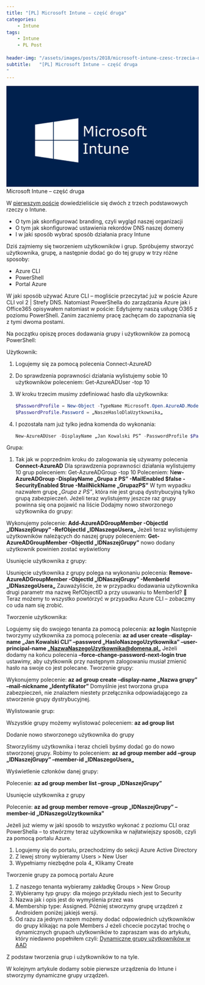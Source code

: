```yaml
---
title: "[PL] Microsoft Intune – część druga"
categories:
    - Intune
tags:
    - Intune
    - PL Post

header-img: "/assets/images/posts/2018/microsoft-intune-czesc-trzecia-dodajemy-urzadzenie-do-intune/top.jpg"
subtitle:   "[PL] Microsoft Intune – część druga
"
---
```

![[PL] Microsoft Intune – część druga](/assets/images/posts/2018/microsoft-intune-czesc-trzecia-dodajemy-urzadzenie-do-intune/top.png)Microsoft Intune – część druga

W [pierwszym poście](https://www.piesik.me/2018/08/19/microsoft-intune-czesc-pierwsza/) dowiedzieliście się dwóch z trzech podstawowych rzeczy o Intune.

* O tym jak skonfigurować branding, czyli wygląd naszej organizacji
* O tym jak skonfigurować ustawienia rekordów DNS naszej domeny
* I w jaki sposób wybrać sposób działania pracy Intune

Dziś zajmiemy się tworzeniem użytkowników i grup. Spróbujemy stworzyć użytkownika, grupę, a następnie dodać go do tej grupy w trzy różne sposoby:

* Azure CLI
* PowerShell
* Portal Azure

W jaki sposób używać Azure CLI – mogliście przeczytać już w poście Azure CLI vol 2 | Strefy DNS. Natomiast PowerShella do zarządzania Azure jak i Office365 opisywałem natomiast w poście: Edytujemy naszą usługę O365 z poziomu PowerShell.  Zanim zaczniemy pracę zachęcam do zapoznania się z tymi dwoma postami.

Na początku opiszę proces dodawania grupy i użytkowników za pomocą PowerShell:

Użytkownik:

1) Logujemy się za pomocą polecenia Connect-AzureAD
2) Do sprawdzenia poprawności działania wylistujemy sobie 10 użytkowników poleceniem: Get-AzureADUser -top 10
3) W kroku trzecim musimy zdefiniować hasło dla użytkownika:

    ```powershell
    $PasswordProfile = New-Object -TypeName Microsoft.Open.AzureAD.Model.PasswordProfile
    $PasswordProfile.Password = „NaszeHasloDlaUzytkownika„
    ```

4) I pozostała nam już tylko jedna komenda do wykonania:

    ```powershell
    New-AzureADUser -DisplayName „Jan Kowalski PS” -PasswordProfile $PasswordProfile -UserPrincipalName „adres@email.pl” -AccountEnabled $true
    ```

Grupa:

1) Tak jak w poprzednim kroku do zalogowania się używamy polecenia **Connect-AzureAD**
Dla sprawdzenia poprawności działania wylistujemy 10 grup poleceniem: Get-AzureADGroup -top 10
Poleceniem:  N**ew-AzureADGroup -DisplayName „Grupa z PS” -MailEnabled $false -SecurityEnabled $true -MailNickName „GrupazPS”**
W tym wypadku nazwałem grupę *„Grupa z PS”*, która nie jest grupą dystrybucyjną tylko grupą zabezpieczeń.
Jeżeli teraz wylistujemy jeszcze raz grupy powinna się ona pojawić na liście
Dodajmy nowo stworzonego użytkownika do grupy:

Wykonujemy polecenie:  **Add-AzureADGroupMember -ObjectId „IDNaszejGrupy” -RefObjectId „IDNaszegoUsera„**
Jeżeli teraz wylistujemy użytkowników należących do naszej grupy poleceniem:
**Get-AzureADGroupMember -ObjectId „IDNaszejGrupy”** nowo dodany użytkownik powinien zostać wyświetlony

Usunięcie użytkownika z grupy:

Usunięcie użytkownika z grupy polega na wykonaniu polecenia:
**Remove-AzureADGroupMember -ObjectId „IDNaszejGrupy” -MemberId „IDNaszegoUsera„**
Zauważyliście, że w przypadku dodawania użytkownika drugi parametr ma nazwę RefObjectID a przy usuwaniu to MemberId? 🙂
Teraz możemy to wszystko powtórzyć w przypadku Azure CLI – zobaczmy co uda nam się zrobić.

Tworzenie użytkownika:

Logujemy się do swojego tenanta za pomocą polecenia: **az login**
Następnie tworzymy użytkownika za pomocą polecenia:
**az ad user create –display-name „Jan Kowalski CLI” –password „HasloNaszegoUzytkownika” –user-principal-name „NazwaNaszegoUzytkownika@domena.pl„**
Jeżeli dodamy na końcu polecenia **–force-change-password-next-login true** ustawimy, aby użytkownik przy następnym zalogowaniu musiał zmienić hasło na swoje co jest polecane.
Tworzenie grupy:

Wykonujemy polecenie:
**az ad group create –display-name „Nazwa grupy” –mail-nickname „Identyfikator”**
Domyślnie jest tworzona grupa zabezpieczeń, nie znalazłem niestety przełącznika odpowiadającego za stworzenie grupy dystrybucyjnej.

Wylistowanie grup:

Wszystkie grupy możemy wylistować poleceniem: **az ad group list**

Dodanie nowo stworzonego użytkownika do grupy

Stworzyliśmy użytkownika i teraz chcieli byśmy dodać go do nowo stworzonej grupy. Robimy to poleceniem:
**az ad group member add –group „IDNaszejGrupy” –member-id „IDNaszegoUsera„**

Wyświetlenie członków danej grupy:

Polecenie: **az ad group member list –group „IDNaszejGrupy”**

Usunięcie użytkownika z grupy

Polecenie: **az ad group member remove –group „IDNaszejGrupy” –member-id „IDNaszegoUzytkownika”**

Jeżeli już wiemy w jaki sposób to wszystko wykonać z poziomu CLI oraz PowerShella – to stwórzmy teraz użytkownika w najłatwiejszy sposób, czyli za pomocą portalu Azure.

1) Logujemy się do portalu, przechodzimy do sekcji Azure Active Directory
2) Z lewej strony wybieramy Users > New User
3) Wypełniamy niezbędne pola
4_ Klikamy Create

Tworzenie grupy za pomocą portalu Azure

1) Z naszego tenanta wybieramy zakładkę Groups > New Group
2) Wybieramy typ grupy: dla mojego przykładu niech jest to Security
3) Nazwa jak i opis jest do wymyślenia przez was
4) Membership type: Assigned. Później stworzymy grupę urządzeń z Androidem poniżej jakiejś wersji.
5) Od razu za jednym razem możemy dodać odpowiednich użytkowników do grupy klikając na pole Members
J
eżeli chcecie poczytać trochę o dynamicznych grupach użytkowników to zapraszam was do artykułu, który niedawno popełniłem czyli: [Dynamiczne grupy użytkowników w AAD](https://www.piesik.me/2018/03/10/dynamiczne-grupy-uzytkownikow-w-aad/)

Z podstaw tworzenia grup i użytkowników to na tyle.

W kolejnym artykule dodamy sobie pierwsze urządzenia do Intune i stworzymy dynamiczne grupy urządzeń.
